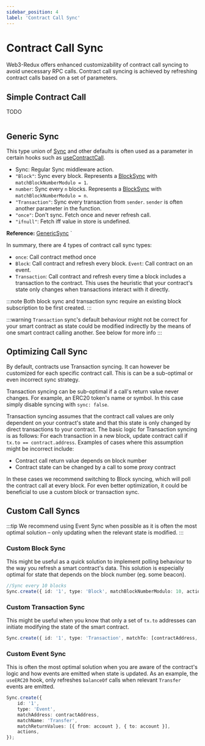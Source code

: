 ```yaml
---
sidebar_position: 4
label: 'Contract Call Sync'
---
```


# Contract Call Sync

Web3-Redux offers enhanced customizability of contract call syncing to avoid unecessary RPC calls. Contract call syncing is achieved by refreshing contract calls based on a set of parameters.

## Simple Contract Call

TODO

```tsx

```

## Generic Sync

This type union of [Sync](../web3-redux-reference/namespaces/Sync.md#sync) and other defaults is often used as a parameter in certain hooks such as [useContractCall](../web3-redux-hooks/Contract_Data.md#usecontractcall).

-   Sync: Regular Sync middleware action.
-   `"Block"`: Sync every block. Represents a [BlockSync](../web3-redux-reference/interfaces/Sync.BlockSync.md) with `matchBlockNumberModulo = 1`.
-   `number`: Sync every `n` blocks. Represents a [BlockSync](../web3-redux-reference/interfaces/Sync.BlockSync.md) with `matchBlockNumberModulo = n`.
-   `"Transaction"`: Sync every transaction from `sender`. `sender` is often another parameter in the function.
-   `"once"`: Don't sync. Fetch once and never refresh call.
-   `"ifnull"`: Fetch iff value in store is undefined.

**Reference:** [GenericSync](../web3-redux-reference/namespaces/Sync.md#genericsync)
`

In summary, there are 4 types of contract call sync types:

-   `once`: Call contract method once
-   `Block`: Call contract and refresh every block.
    `Event`: Call contract on an event.
-   `Transaction`: Call contract and refresh every time a block includes a transaction to the contract. This uses the heuristic that your contract's state only changes when transactions interact with it directly.

:::note
Both block sync and transaction sync require an existing block subscription to be first created.
:::

:::warning
`Transaction` sync's default behaviour might not be correct for your smart contract as state could be modified indirectly by the means of one smart contract calling another. See below for more info
:::

## Optimizing Call Sync

By default, contracts use Transaction syncing. It can however be customized for each specific contract call. This is can be a sub-optimal or even incorrect sync strategy.

Transaction syncing can be sub-optimal if a call's return value never changes. For example, an ERC20 token's name or symbol. In this case simply disable syncing with `sync: false`.

Transaction syncing assumes that the contract call values are only dependent on your contract's state and that this state is only changed by direct transactions to your contract. The basic logic for Transaction syncing is as follows: For each transaction in a new block, update contract call if `tx.to == contract.address`.
Examples of cases where this assumption might be incorrect include:

-   Contract call return value depends on block number
-   Contract state can be changed by a call to some proxy contract

In these cases we recommend switching to Block syncing, which will poll the contract call at every block. For even better optimization, it could be beneficial to use a custom block or transaction sync.

## Custom Call Syncs

:::tip
We recommend using Event Sync when possible as it is often the most optimal solution – only updating when the relevant state is modified.
:::

### Custom Block Sync

This might be useful as a quick solution to implement polling behaviour to the way you refresh a smart contract's data. This solution is especially optimal for state that depends on the block number (eg. some beacon).

```typescript
//Sync every 10 blocks
Sync.create({ id: '1', type: 'Block', matchBlockNumberModulo: 10, actions });
```

### Custom Transaction Sync

This might be useful when you know that only a set of `tx.to` addresses can initiate modifying the state of the smart contract.

```typescript
Sync.create({ id: '1', type: 'Transaction', matchTo: [contractAddress, proxyAddress], actions }));
```

### Custom Event Sync

This is often the most optimal solution when you are aware of the contract's logic and how events are emitted when state is updated. As an example, the `useERC20` hook, only refreshes `balanceOf` calls when relevant `Transfer` events are emitted.

```typescript
Sync.create({
    id: '1',
    type: 'Event',
    matchAddress: contractAddress,
    matchName: 'Transfer',
    matchReturnValues: [{ from: account }, { to: account }],
    actions,
});
```
